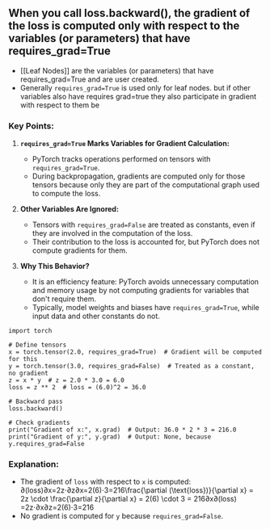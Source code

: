 ## When you call loss.backward(), the gradient of the loss is computed only with respect to the variables (or parameters) that have requires_grad=True
- [[Leaf Nodes]] are the variables (or parameters) that have requires_grad=True and are user created.
- Generally `requires_grad=True` is used only for leaf nodes. but if other variables also have requires grad=true they also participate in gradient with respect to them be
### Key Points:

1. **`requires_grad=True` Marks Variables for Gradient Calculation:**
    
    - PyTorch tracks operations performed on tensors with `requires_grad=True`.
    - During backpropagation, gradients are computed only for those tensors because only they are part of the computational graph used to compute the loss.
2. **Other Variables Are Ignored:**
    
    - Tensors with `requires_grad=False` are treated as constants, even if they are involved in the computation of the loss.
    - Their contribution to the loss is accounted for, but PyTorch does not compute gradients for them.
3. **Why This Behavior?**
    
    - It is an efficiency feature: PyTorch avoids unnecessary computation and memory usage by not computing gradients for variables that don't require them.
    - Typically, model weights and biases have `requires_grad=True`, while input data and other constants do not.
```
import torch

# Define tensors
x = torch.tensor(2.0, requires_grad=True)  # Gradient will be computed for this
y = torch.tensor(3.0, requires_grad=False)  # Treated as a constant, no gradient
z = x * y  # z = 2.0 * 3.0 = 6.0
loss = z ** 2  # loss = (6.0)^2 = 36.0

# Backward pass
loss.backward()

# Check gradients
print("Gradient of x:", x.grad)  # Output: 36.0 * 2 * 3 = 216.0
print("Gradient of y:", y.grad)  # Output: None, because y.requires_grad=False

```
### **Explanation:**

- The gradient of `loss` with respect to `x` is computed: ∂(loss)∂x=2z⋅∂z∂x=2(6)⋅3=216\frac{\partial (\text{loss})}{\partial x} = 2z \cdot \frac{\partial z}{\partial x} = 2(6) \cdot 3 = 216∂x∂(loss)​=2z⋅∂x∂z​=2(6)⋅3=216
- No gradient is computed for `y` because `requires_grad=False`.